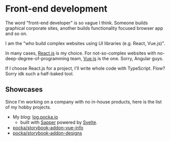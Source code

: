 # Front-end development

The word "front-end developer" is so vague I think.
Someone builds graphical corporate sites, another builds functionality focused browser app and so on.

I am the "who build complex websites using UI libraries (e.g. React, Vue.js)".

In many cases, [React.js](https://reactjs.org/) is my choice.
For not-so-complex websites with no-deep-degree-of-programming team, [Vue.js](https://vuejs.org/) is the one.
Sorry, Angular guys.

If I choose React.js for a project, I'll write whole code with TypeScript.
Flow? Sorry idk such a half-baked tool.

## Showcases

Since I'm working on a company with no in-house products, here is the list of my hobby projects.

- My blog: [log.pocka.io](https://log.pocka.io/)
  - built with [Sapper](https://sapper.svelte.dev/) powered by [Svelte](https://svelte.dev/).
- [pocka/storybook-addon-vue-info](https://github.com/pocka/storybook-addon-vue-info)
- [pocka/storybook-addon-designs](https://github.com/pocka/storybook-addon-designs)
